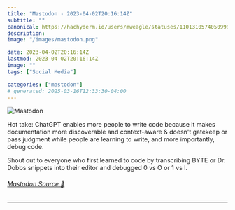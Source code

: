 ```yaml
---
title: "Mastodon - 2023-04-02T20:16:14Z"
subtitle: ""
canonical: https://hachyderm.io/users/mweagle/statuses/110131057405099923
description:
image: "/images/mastodon.png"

date: 2023-04-02T20:16:14Z
lastmod: 2023-04-02T20:16:14Z
image: ""
tags: ["Social Media"]

categories: ["mastodon"]
# generated: 2025-03-16T12:33:30-04:00
---
```

![Mastodon](/images/mastodon.png)

<p>Hot take: ChatGPT enables more people to write code because it makes documentation more discoverable and context-aware &amp; doesn&#39;t gatekeep or pass judgment while people are learning to write, and more importantly, debug code. </p><p>Shout out to everyone who first learned to code by transcribing BYTE or Dr. Dobbs snippets into their editor and debugged 0 vs O or 1 vs l.</p>


###### [Mastodon Source 🐘](https://hachyderm.io/@mweagle/110131057405099923)

___

